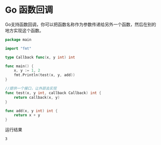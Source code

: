 # Go 函数回调

Go支持函数回调，你可以把函数名称作为参数传递给另外一个函数，然后在别的地方实现这个函数。

```go
package main

import "fmt"

type Callback func(x, y int) int

func main() {
	x, y := 1, 2
	fmt.Println(test(x, y, add))
}

//提供一个接口，让外部去实现
func test(x, y int, callback Callback) int {
	return callback(x, y)
}

func add(x, y int) int {
	return x + y
}

```

运行结果

```
3
```